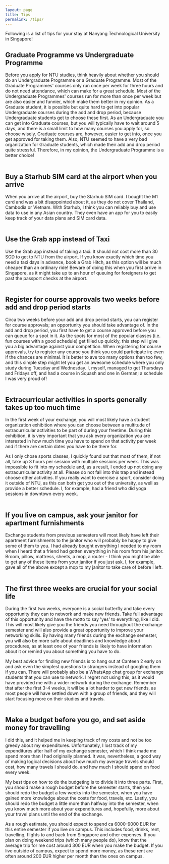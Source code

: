 ```yaml
---
layout: page
title: Tips
permalink: /tips/
---
```


Following is a list of tips for your stay at Nanyang Technological University in Singapore!

## Graduate Programme vs Undergraduate Programme

Before you apply for NTU studies, think heavily about whether you should do an Undergraduate Programme or a Graduate Programme. Most of the Graduate Programmes' courses only run once per week for three hours and do not need attendance, which can make for a great schedule. Most of the Undergraduate Programmes' courses run for more than once per week but are also easier and funnier, which make them better in my opinion. As a Graduate student, it is possible but quite hard to get into popular Undergraduate courses during the add and drop period, because Undergraduate students get to choose these first. As an Undergraduate you can get into Graduate courses, but you will typically have to wait around 5 days, and there is a small limit to how many courses you apply for, so choose wisely. Graduate courses are, however, easier to get into, once you get approved for taking them. Also, NTU seemed to have a very bad organization for Graduate students, which made their add and drop period quite stressful. Therefore, in my opinion, the Undergraduate Programme is a better choice!
<br><br>


## Buy a Starhub SIM card at the airport when you arrive

When you arrive at the airport, buy the Starhub SIM card. I bought the M1 card and was a bit disappointed about it, as they do not cover Thailand, Cambodia or Vietnam. With Starhub, I think you can reliably buy and use data to use in any Asian country. They even have an app for you to easily keep track of your data plans and SIM card data.
<br><br>


## Use the Grab app instead of Taxi

Use the Grab app instead of taking a taxi. It should not cost more than 30 SGD to get to NTU from the airport. If you know exactly which time you need a taxi days in advance, book a Grab Hitch, as this option will be much cheaper than an ordinary ride! Beware of doing this when you first arrive in Singapore, as it might take up to an hour of queuing for foreigners to get past the passport checks at the airport.
<br><br>


## Register for course approvals two weeks before add and drop period starts

Circa two weeks before your add and drop period starts, you can register for course approvals; an opportunity you should take advantage of. In the add and drop period, you first have to get a course approved before you can queue for a spot in it. As the spots for most of the popular classes (i.e. fun courses with a good schedule) get filled up quickly, this step will give you a big advantage against your competition. When registering for course approvals, try to register any course you think you could participate in; even if the chances are minimal. It is better to ave too many options than too few, and this simple step might let you get an awesome schedule where you only study during Tuesday and Wednesday. I, myself, managed to get Thursdays and Fridays off, and had a course in Squash and one in German; a schedule I was very proud of!
<br><br>


## Extracurricular activities in sports generally takes up too much time

In the first week of your exchange, you will most likely have a student organization exhibition where you can choose between a multitude of extracurricular activities to be part of during your freetime. During this exhibition, it is very important that you ask every organization you are interested in how much time you have to spend on that activity per week and if there are certain dates you have to be there for.

As I only chose sports classes, I quickly found out that most of them, if not all, take up 3 hours per session with multiple sessions per week. This was impossible to fit into my schedule and, as a result, I ended up not doing any extracurricular activity at all. Please do not fall into this trap and instead choose other activities. If you really want to exercise a sport, consider doing it outside of NTU, as this can both get you out of the university, as well as provide a better schedule. I, for example, had a friend who did yoga sessions in downtown every week.
<br><br>


## If you live on campus, ask your janitor for apartment furnishments

Exchange students from previous semesters will most likely have left their apartment furnishments to the janitor who will probably be happy to give some of them to you. I had already bought everything I needed to my room when I heard that a friend had gotten everything in his room from his janitor. Broom, pillow, mattress, sheets, a mop, a router - I think you might be able to get any of these items from your janitor if you just ask. I, for example, gave all of the above except a mop to my janitor to take care of before I left.
<br><br>


## The first three weeks are crucial for your social life

During the first two weeks, everyone is a social butterfly and take every opportunity they can to network and make new friends. Take full advantage of this opportunity and have the motto to say 'yes' to everything, like I did. This will most likely give you the friends you need throughout the exchange semester and will also provide a great opportunity to improve your networking skills. By having many friends during the exchange semester, you will also be more safe about deadlines and knowledge about procedures, as at least one of your friends is likely to have information about it or remind you about something you have to do.

My best advice for finding new friends is to hang out at Canteen 2 early on and ask even the simplest questions to strangers instead of googling them if you can. There will probably also be a WhatsApp chat group for exchange students that you can use to network. I regret not using this, as it would have provided me with a wider network during the exchange. Remember that after the first 3-4 weeks, it will be a lot harder to get new friends, as most people will have settled down with a group of friends, and they will start focusing more on their studies and travels.
<br><br>

## Make a budget before you go, and set aside money for travelling

I did this, and it helped me in keeping track of my costs and not be too greedy about my expenditures. Unfortunately, I lost track of my expenditures after half of my exchange semester, which I think made me spend more than I had originally planned. It was, nevertheless, a good way of making logical decisions about how much my average travels should cost, how many travels I should do, and how much I should spend on food every week.

My best tips on how to do the budgeting is to divide it into three parts. First, you should make a rough budget before the semester starts, then you should redo the budget a few weeks into the semester, when you have gained more knowledge about the costs for food, travels, etc. Lastly, you should redo the budget a little more than halfway into the semester, when you know much more about your expenditures and, hopefully, more about your travel plans until the end of the exchange.

As a rough estimate, you should expect to spend ca 6000-9000 EUR for this entire semester if you live on campus. This includes food, drinks, rent, travelling, flights to and back from Singapore and other expenses. If you plan on doing weekend trips (which many people do), know that the average trip for me cost around 300 EUR when you make the budget. If you live outside of campus, expect to spend more money, as these rent are often around 200 EUR higher per month than the ones on campus.
